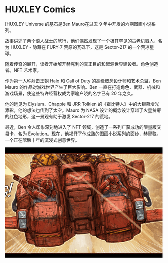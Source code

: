 # HUXLEY Comics

[HUXLEY Universe 的基石是Ben Mauro在过去 9 年中开发的六期图画小说系列。

故事讲述了两个浪人战士的旅行，他们偶然发现了一个极其罕见的古老机器人，名为 HUXLEY - 隐藏在 FURY-7 荒原的瓦砾下，这是 Sector-217 的一个荒凉星球。

随着传奇的展开，读者开始解开赫克利的真正目的和起源世界建设者。角色创造者。NFT 艺术家。

作为第一人称射击王朝 Halo 和 Call of Duty 的高级概念设计师和艺术总监，Ben Mauro 的作品对游戏世界产生了巨大影响。Ben 一直在打造角色、武器、机械和游戏场景，使这些特许经营权成为家喻户晓的名字已有 20 年之久。

他的远见为 Elysium、Chappie 和 JRR Tolkien 的《霍比特人》中的大银幕增光添彩，他的想法也传到了太空。Mauro 为 NASA 设计的概念设计穿越了火星贫瘠的红色地形，这一景观有助于激发 Sector-217 的荒地。

最近，Ben 令人印象深刻地进入了 NFT 领域，创造了一系列广获成功的限量版交易卡，名为 Evolution。现在，他揭开了他成熟的图画小说系列的面纱，赫胥黎。一个正在酝酿十年的沉浸式创意世界。

![nft](01.png)
